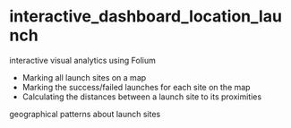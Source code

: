 # interactive_dashboard_location_launch
interactive visual analytics using Folium
* Marking all launch sites on a map
* Marking the success/failed launches for each site on the map
* Calculating the distances between a launch site to its proximities

geographical patterns about launch sites
